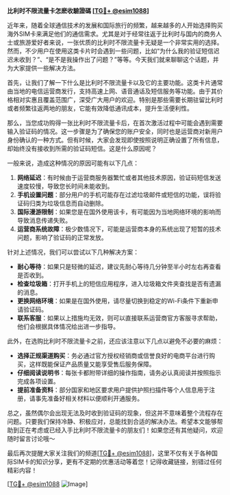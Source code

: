 **比利时不限流量卡怎麽收驗證碼 [[TG💪+ @esim1088](https://t.me/s/esim1088)]**

近年来，随着全球通信技术的发展和国际旅行的频繁，越来越多的人开始选择购买海外SIM卡来满足他们的通信需求。尤其是对于经常往返于比利时与国内的商务人士或旅游爱好者来说，一张优质的比利时不限流量卡无疑是一个非常实用的选择。然而，不少用户在使用这类卡片时会遇到一些问题，比如“为什么我的验证短信迟迟未收到？”、“是不是我操作出了问题？”等等。今天我们就来聊聊这个话题，并为大家提供一些解决方法。

首先，让我们了解一下什么是比利时不限流量卡以及它的主要功能。这类卡片通常由当地的电信运营商发行，支持高速上网、语音通话及短信服务等功能。由于其价格相对实惠且覆盖范围广，深受广大用户的欢迎。特别是那些需要长期驻留比利时或者频繁往返两地的朋友，它能有效降低通讯成本，提升生活便利性。

那么，当您成功购得一张比利时不限流量卡后，在首次激活过程中可能会遇到需要输入验证码的情况。这一步骤是为了确保您的账户安全，同时也是运营商对新用户身份确认的一种方式。但有时候，大家会发现即使按照说明正确设置了所有信息，却始终没有接收到所需的验证码短信。这是什么原因呢？

一般来说，造成这种情况的原因可能有以下几点：

1. **网络延迟**：有时候由于运营商服务器繁忙或者其他技术原因，验证码短信发送速度较慢，导致您长时间未能收到。
2. **手机设置问题**：部分用户的手机可能存在过滤垃圾邮件或短信的功能，误将验证码归类为垃圾信息而自动删除。
3. **国际漫游限制**：如果您是在国外使用该卡，有可能因为当地网络环境的影响而导致消息传递失败。
4. **运营商系统故障**：极少数情况下，可能是运营商本身的系统出现了短暂的技术问题，影响了验证码的正常发放。

针对上述情况，我们可以尝试以下几种解决方案：

- **耐心等待**：如果只是轻微的延迟，建议先耐心等待几分钟至半小时左右再查看是否收到。
- **检查垃圾箱**：打开手机上的短信应用程序，进入垃圾箱文件夹查找是否有遗漏的消息。
- **更换网络环境**：如果是在国外使用，请尽量切换到稳定的Wi-Fi条件下重新申请验证码。
- **联系客服**：如果以上措施均无效，则可以直接联系运营商官方客服寻求帮助，他们会根据具体情况给出进一步指导。

此外，在选购比利时不限流量卡之前，还应该注意以下几点以避免不必要的麻烦：

- **选择正规渠道购买**：务必通过官方授权经销商或信誉良好的电商平台进行购买，这样既能保证产品质量又能享受售后服务保障。
- **仔细阅读说明书**：每张卡都附带详细的操作指南，请务必认真阅读并按照指示完成各项设置。
- **提前准备资料**：部分国家和地区要求用户提供护照扫描件等个人信息用于注册，请事先准备好相关材料以便顺利开通服务。

总之，虽然偶尔会出现无法及时收到验证码的现象，但这并不意味着整个流程存在问题。只要我们保持冷静、积极应对，总能找到合适的解决办法。希望本文能够帮助到正在考虑或已经入手比利时不限流量卡的朋友们！如果您还有其他疑问，欢迎随时留言讨论哦～

最后再次提醒大家关注我们的频道[[TG💪+ @esim1088](https://t.me/s/esim1088)]，这里不仅有关于各种国际SIM卡的知识分享，更有不定期的优惠活动等着您！记得收藏链接，别错过任何精彩内容！

[[TG💪+ @esim1088](https://t.me/s/esim1088) ![Image](https://i.postimg.cc/4NQfJmqS/Snipaste-2025-05-13-00-14-12.png)]